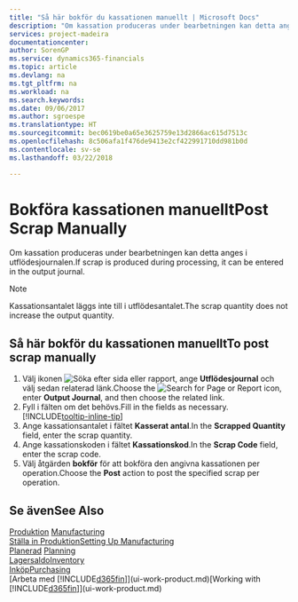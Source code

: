 ```yaml
---
title: "Så här bokför du kassationen manuellt | Microsoft Docs"
description: "Om kassation produceras under bearbetningen kan detta anges i utflödesjournalen. Observera att kassationsantalet inte läggs till i utflödesantalet."
services: project-madeira
documentationcenter: 
author: SorenGP
ms.service: dynamics365-financials
ms.topic: article
ms.devlang: na
ms.tgt_pltfrm: na
ms.workload: na
ms.search.keywords: 
ms.date: 09/06/2017
ms.author: sgroespe
ms.translationtype: HT
ms.sourcegitcommit: bec0619be0a65e3625759e13d2866ac615d7513c
ms.openlocfilehash: 8c506afa1f476de9413e2cf422991710dd981b0d
ms.contentlocale: sv-se
ms.lasthandoff: 03/22/2018

---
```

# <a name="post-scrap-manually"></a><span data-ttu-id="de252-104">Bokföra kassationen manuellt</span><span class="sxs-lookup"><span data-stu-id="de252-104">Post Scrap Manually</span></span>
<span data-ttu-id="de252-105">Om kassation produceras under bearbetningen kan detta anges i utflödesjournalen.</span><span class="sxs-lookup"><span data-stu-id="de252-105">If scrap is produced during processing, it can be entered in the output journal.</span></span> 

> [!NOTE]
> <span data-ttu-id="de252-106">Kassationsantalet läggs inte till i utflödesantalet.</span><span class="sxs-lookup"><span data-stu-id="de252-106">The scrap quantity does not increase the output quantity.</span></span>  

## <a name="to-post-scrap-manually"></a><span data-ttu-id="de252-107">Så här bokför du kassationen manuellt</span><span class="sxs-lookup"><span data-stu-id="de252-107">To post scrap manually</span></span>  
1. <span data-ttu-id="de252-108">Välj ikonen ![Söka efter sida eller rapport](media/ui-search/search_small.png "Ikonen Söka efter sida eller rapport"), ange **Utflödesjournal** och välj sedan relaterad länk.</span><span class="sxs-lookup"><span data-stu-id="de252-108">Choose the ![Search for Page or Report](media/ui-search/search_small.png "Search for Page or Report icon") icon, enter **Output Journal**, and then choose the related link.</span></span>  
2. <span data-ttu-id="de252-109">Fyll i fälten om det behövs.</span><span class="sxs-lookup"><span data-stu-id="de252-109">Fill in the fields as necessary.</span></span> [!INCLUDE[tooltip-inline-tip](includes/tooltip-inline-tip_md.md)]  
3. <span data-ttu-id="de252-110">Ange kassationsantalet i fältet **Kasserat antal**.</span><span class="sxs-lookup"><span data-stu-id="de252-110">In the **Scrapped Quantity** field, enter the scrap quantity.</span></span>  
4. <span data-ttu-id="de252-111">Ange kassationskoden i fältet **Kassationskod**.</span><span class="sxs-lookup"><span data-stu-id="de252-111">In the **Scrap Code** field, enter the scrap code.</span></span>  
5. <span data-ttu-id="de252-112">Välj åtgärden **bokför** för att bokföra den angivna kassationen per operation.</span><span class="sxs-lookup"><span data-stu-id="de252-112">Choose the **Post** action to post the specified scrap per operation.</span></span>  

## <a name="see-also"></a><span data-ttu-id="de252-113">Se även</span><span class="sxs-lookup"><span data-stu-id="de252-113">See Also</span></span>  
<span data-ttu-id="de252-114">[Produktion](production-manage-manufacturing.md)  </span><span class="sxs-lookup"><span data-stu-id="de252-114">[Manufacturing](production-manage-manufacturing.md)  </span></span>  
[<span data-ttu-id="de252-115">Ställa in Produktion</span><span class="sxs-lookup"><span data-stu-id="de252-115">Setting Up Manufacturing</span></span>](production-configure-production-processes.md)  
<span data-ttu-id="de252-116">[Planerad](production-planning.md)    </span><span class="sxs-lookup"><span data-stu-id="de252-116">[Planning](production-planning.md)    </span></span>  
[<span data-ttu-id="de252-117">Lagersaldo</span><span class="sxs-lookup"><span data-stu-id="de252-117">Inventory</span></span>](inventory-manage-inventory.md)  
[<span data-ttu-id="de252-118">Inköp</span><span class="sxs-lookup"><span data-stu-id="de252-118">Purchasing</span></span>](purchasing-manage-purchasing.md)  
<span data-ttu-id="de252-119">[Arbeta med [!INCLUDE[d365fin](includes/d365fin_md.md)]](ui-work-product.md)</span><span class="sxs-lookup"><span data-stu-id="de252-119">[Working with [!INCLUDE[d365fin](includes/d365fin_md.md)]](ui-work-product.md)</span></span>


